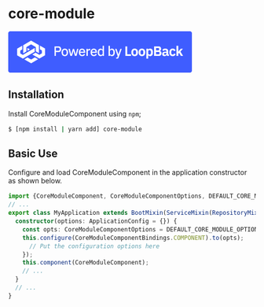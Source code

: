 # core-module

[![LoopBack](https://github.com/loopbackio/loopback-next/raw/master/docs/site/imgs/branding/Powered-by-LoopBack-Badge-(blue)-@2x.png)](http://loopback.io/)

## Installation

Install CoreModuleComponent using `npm`;

```sh
$ [npm install | yarn add] core-module
```

## Basic Use

Configure and load CoreModuleComponent in the application constructor
as shown below.

```ts
import {CoreModuleComponent, CoreModuleComponentOptions, DEFAULT_CORE_MODULE_OPTIONS} from 'core-module';
// ...
export class MyApplication extends BootMixin(ServiceMixin(RepositoryMixin(RestApplication))) {
  constructor(options: ApplicationConfig = {}) {
    const opts: CoreModuleComponentOptions = DEFAULT_CORE_MODULE_OPTIONS;
    this.configure(CoreModuleComponentBindings.COMPONENT).to(opts);
      // Put the configuration options here
    });
    this.component(CoreModuleComponent);
    // ...
  }
  // ...
}
```
